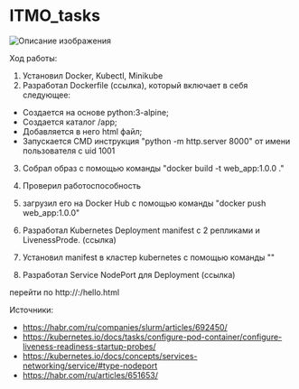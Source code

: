 # ITMO_tasks

![Описание изображения](/images/picture.jpg)

Ход работы:

1) Установил Docker, Kubectl, Minikube
2) Разработал Dockerfile (ссылка), который включает в себя следующее:

- Создается на основе python:3-alpine;
- Создается каталог /app;
- Добавляется в него html файл;
- Запускается CMD инструкция "python -m http.server 8000" от имени пользователя с uid 1001

3) Собрал образ c помощью команды "docker build -t web_app:1.0.0 ."
4) Проверил работоспособность

5) загрузил его на Docker Hub с помощью команды "docker push web_app:1.0.0"

6) Разработал Kubernetes Deployment manifest с 2 репликами и LivenessProde. (ссылка)

7) Установил manifest в кластер kubernetes с помощью команды ""

8) Разработал Service NodePort для Deployment (ссылка)

перейти по http://<Node Ip>:<Node port>/hello.html

Источники:

- <https://habr.com/ru/companies/slurm/articles/692450/>
- <https://kubernetes.io/docs/tasks/configure-pod-container/configure-liveness-readiness-startup-probes/>
- <https://kubernetes.io/docs/concepts/services-networking/service/#type-nodeport>
- <https://habr.com/ru/articles/651653/>
